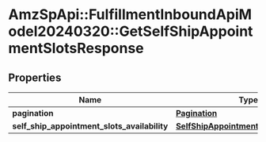 # AmzSpApi::FulfillmentInboundApiModel20240320::GetSelfShipAppointmentSlotsResponse

## Properties
Name | Type | Description | Notes
------------ | ------------- | ------------- | -------------
**pagination** | [**Pagination**](Pagination.md) |  | [optional] 
**self_ship_appointment_slots_availability** | [**SelfShipAppointmentSlotsAvailability**](SelfShipAppointmentSlotsAvailability.md) |  | 

